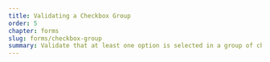 ```yaml
---
title: Validating a Checkbox Group
order: 5
chapter: forms
slug: forms/checkbox-group
summary: Validate that at least one option is selected in a group of checkboxes.
---
```

